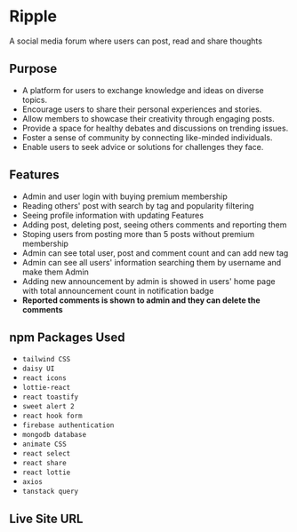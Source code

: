
# Ripple

A social media forum where users can post, read and share thoughts


## Purpose

- A platform for users to exchange knowledge and ideas on diverse topics.
- Encourage users to share their personal experiences and stories.
- Allow members to showcase their creativity through engaging posts.
- Provide a space for healthy debates and discussions on trending issues.
- Foster a sense of community by connecting like-minded individuals.
- Enable users to seek advice or solutions for challenges they face.



## Features
- Admin and user login with buying premium membership
- Reading others' post with search by tag and popularity filtering
- Seeing profile information with updating Features
- Adding post, deleting post, seeing others comments and reporting them
- Stoping users from posting more than 5 posts without premium membership
- Admin can see total user, post and comment count and can add new tag
- Admin can see all users' information searching them by username and make them Admin
- Adding new announcement by admin is showed in users' home page with total announcement count in notification badge
-  **Reported comments is shown to admin and they can delete the comments**  


## npm Packages Used
- `tailwind CSS`
- `daisy UI`
- `react icons`
- `lottie-react`
- `react toastify`
- `sweet alert 2`
- `react hook form`
- `firebase authentication`
- `mongodb database`
- `animate CSS`
- `react select`
- `react share`
- `react lottie`
- `axios`
- `tanstack query`

## Live Site URL